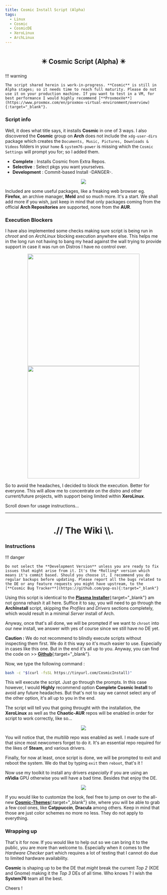 ```yaml
---
title: Cosmic Install Script (Alpha)
tags:
  - Linux
  - Cosmic
  - CosmicDE
  - XeroLinux
  - ArchLinux
---
```


# <h2 align="center">✴️ Cosmic Script (Alpha) ✴️</h2>

!!! warning

    The script shared herein is work-in-progress. **Cosmic** is still in Alpha stages; so it needs time to reach full maturity. Please do not use it on your production machine. If you want to test in a VM, for best performance I would highly recommend [**ProxmoxVe**](https://www.proxmox.com/en/proxmox-virtual-environment/overview){:target="_blank"}.

### Script info

Well, it does what title says, it installs **Cosmic** in one of 3 ways. I also discovered the **Cosmic** group on **Arch** does not include the `xdg-user-dirs` package which creates the `Documents, Music, Pictures, Downloads & Videos` folders in your `home` & `system76-power` is missing which the `Cosmic Settings` will prompt you for; so I added them.

- **Complete**     : Installs Cosmic from Extra Repos.
- **Selective**    : Select pkgs you want yourselves.
- **Development**  : Commit-based Install -DANGER-.

<p align="center">
  <img src="https://i.imgur.com/Fvl9uRU.png">
</p>

Included are some useful packages, like a freaking web browser eg. **Firefox**, an archive manager, **Meld** and so much more. It's a start. We shall add more if you wish, just keep in mind that only packages coming from the official **Arch Repositories** are supported, none from the **AUR**.

### Execution Blockers

I have also implemented some checks making sure script is being run in *chroot* and on *ArchLinux* blocking execution anywhere else. This helps me in the long run not having to bang my head against the wall trying to provide support in case it was run on Distros I have no control over.

<p align="center">
  <img width="360" src="https://i.imgur.com/JlFRZRd.png">  <img width="360" src="https://i.imgur.com/uNilqW8.png">
</p>

So to avoid the headaches, I decided to block the execution. Better for everyone. This will allow me to concentrate on the distro and other current/future projects, with support being limited within **XeroLinux**.

Scroll down for usage instructions...

------

<h1 align="center">.// The Wiki \\.</h1>

### Instructions

!!! danger

    Do not select the **Development Version** unless you are ready to fix issues that might arise from it. It's the *Rolling* version which means it's commit based. Should you choose it, I recommend you do regular backups before updating. Please report all the bugs related to the DE or any feature requests you might have upstream, to the [**Cosmic Bug Tracker**](https://github.com/pop-os){:target="_blank"}

Using this script is identical to the [**Plasma Installer**](https://xerolinux.xyz/news/xerolinux-plasma/){:target="_blank"} am not gonna rehash it all here. Suffice it to say, you will need to go through the **ArchInstall** script, skipping the *Profiles* and *Drivers* sections completely, which would result in a minimal *Server* install of Arch.

Anyway, once that's all done, we will be prompted if we want to `chroot` into our new install, we answer with yes of course since we still have no DE yet.

**Caution :** We do not recommend to blindly execute scripts without inspecting them first. We do it this way so it's much easier to use. Especially in cases like this one. But in the end it's all up to you. Anyway, you can find the code on >> [**Github**](https://github.com/xerolinux/cosmic-xero/blob/main/xero-cosmic.sh){:target="_blank"}.

Now, we type the following command :

```Bash
bash -c "$(curl -fsSL https://tinyurl.com/CosmicInstall)"
```

This will execute the script. Just go through the prompts. In this case however, I would **Highly** recommend option **Complete Cosmic Install** to avoid any future headaches. But that's not to say we cannot select any of the other option, it's all up to you in the end.

The script will tell you that going throught with the installation, the **XeroLinux** as well as the **Chaotic-AUR** repos will be enabled in order for script to work correctly, like so...

<p align="center">
  <img src="https://i.imgur.com/Ph3HbCH.png">
</p>

You will notice that, the *multilib* repo was enabled as well. I made sure of that since most newcomers forget to do it. It's an essential repo required for the likes of **Steam**, and various drivers.

Finally, for now at least, once script is done, we will be prompted to exit and reboot the system. We do that by typing `exit` then `reboot`, that's it !

Now use my toolkit to install any drivers *especially* if you are using an **nVidia** GPU otherwise you will have a bad time. Besides that enjoy the DE.

<p align="center">
  <img src="https://i.imgur.com/R8Io5eQ.png">
</p>

If you would like to customize the look, feel free to jump on over to the all-new [**Cosmic-Themes**](https://cosmic-themes.org){:target="_blank"} site, where you will be able to grab a few cool ones, like **Catppuccin**, **Dracula** among others. Keep in mind that those are just color schemes no more no less. They do not apply to everything.

### Wrapping up

That's it for now. If you would like to help out so we can bring it to the public, you are more than welcome to. Especially when it comes to the *Hardware Checker* part which requires a lot of testing that I cannot do due to limited hardware availability.

**Cosmic** is shaping up to be the DE that *might* break the current *Top 2* (KDE and Gnome) making it the *Top 3* DEs of all time. Who knows ? I wish the **System76** team all the best.

Cheers !
